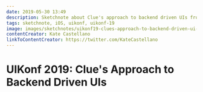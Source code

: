 ```yaml
---
date: 2019-05-30 13:49
description: Sketchnote about Clue's approach to backend driven UIs from UIKonf 2019
tags: sketchnote, iOS, uikonf, uikonf-19
image: images/sketchnotes/uikonf19-clues-approach-to-backend-driven-ui-small.jpg
contentCreator: Kate Castellano
linkToContentCreator: https://twitter.com/KateCastellano
---
```


# UIKonf 2019: Clue's Approach to Backend Driven UIs
